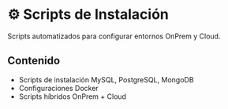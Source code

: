 # ⚙️ Scripts de Instalación

Scripts automatizados para configurar entornos OnPrem y Cloud.

## Contenido
- Scripts de instalación MySQL, PostgreSQL, MongoDB
- Configuraciones Docker
- Scripts híbridos OnPrem + Cloud
